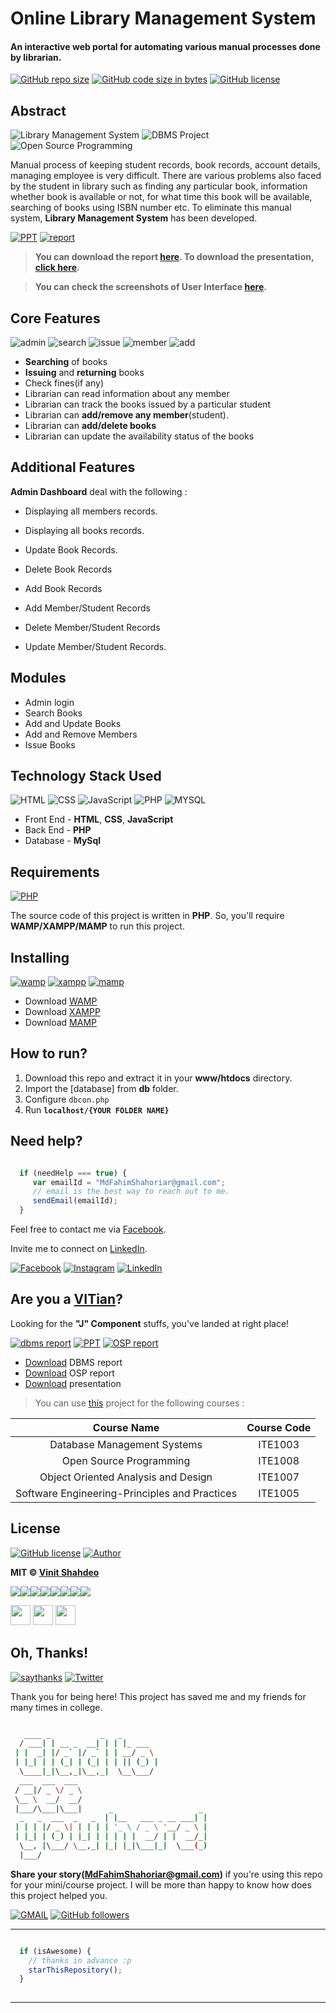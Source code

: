 # Online Library Management System
#### An interactive web portal for automating various manual processes done by librarian.

[![GitHub repo size](https://img.shields.io/github/repo-size/MdFahimShahoriar/Library-Management-System.svg?logo=github&style=social)](https://MdFahimShahoriar.github.io/Library-Management-System/) [![GitHub code size in bytes](https://img.shields.io/github/languages/code-size/MdFahimShahoriar/Library-Management-System.svg?logo=git&style=social)](https://MdFahimShahoriar.github.io/Library-Management-System/) [![GitHub license](https://img.shields.io/github/license/MdFahimShahoriar/Library-Management-System.svg?style=social&logo=github)](https://github.com/MdFahimShahoriar/Library-Management-System/blob/master/LICENSE)

## Abstract

![Library Management System](https://img.shields.io/badge/library--management-system-orange.svg?style=flat-square) 
![DBMS Project](https://img.shields.io/badge/DBMS-project-yellowgreen.svg?style=flat-square)
![Open Source Programming](https://img.shields.io/badge/open--source-programming-ff69b4.svg?style=flat-square)

Manual process of keeping student records, book records, account details, managing employee is very difficult. There are various problems also faced by the student in library such as finding any particular book, information whether book is available or not, for what time this book will be available, searching of books using ISBN number etc. To eliminate this manual system, **Library Management System** has been developed.

[![PPT](https://img.shields.io/static/v1.svg?label=Project&message=PPT&logo=microsoft-powerpoint&style=social)](https://github.com/MdFahimShahoriar/Library-Management-System/raw/master/PPTs/ONLINE%20LIBRARY%20MANAGEMENT%20SYSTEM.pptx) [![report](https://img.shields.io/static/v1.svg?label=Project&message=Report&logo=microsoft-word&style=social)](https://github.com/MdFahimShahoriar/Library-Management-System/raw/master/PROJECT%20REPORT/LIBRARY%20Management%20System%20Report.pdf)

> **You can download the report [here](https://github.com/MdFahimShahoriar/Library-Management-System/raw/master/PROJECT%20REPORT/LIBRARY%20Management%20System%20Report.pdf). To download the presentation, [click here](https://github.com/MdFahimShahoriar/Library-Management-System/raw/master/PPTs/ONLINE%20LIBRARY%20MANAGEMENT%20SYSTEM.pptx).**

> **You can check the screenshots of User Interface [here](https://github.com/MdFahimShahoriar/Library-Management-System/tree/master/screenshots).**

## Core Features

![admin](https://img.shields.io/badge/admin-login-teal.svg?style=flat-square) 
![search](https://img.shields.io/badge/seacrh-books-yellowgreen.svg?style=flat-square)
![issue](https://img.shields.io/badge/issue-books-ff69b4.svg?style=flat-square)
![member](https://img.shields.io/badge/add-member-dodgerblue.svg?style=flat-square) 
![add](https://img.shields.io/badge/add-books-orange.svg?style=flat-square) 

- **Searching** of books
- **Issuing** and **returning** books
- Check fines(if any)
- Librarian can read information about any member
- Librarian can track the books issued by a particular student
- Librarian can **add/remove any member**(student).
- Librarian can **add/delete books**
- Librarian can update the availability status of the books

## Additional Features

**Admin Dashboard** deal with the following : 

- Displaying all members records.

- Displaying all books records.

- Update Book Records.

- Delete Book Records

- Add Book Records

- Add Member/Student Records

- Delete Member/Student Records

- Update Member/Student Records.

## Modules

- Admin login
- Search Books
- Add and Update Books
- Add and Remove Members
- Issue Books

## Technology Stack Used

![HTML](https://img.shields.io/badge/frontend-html-orange.svg?logo=html5&style=flat-square) 
![CSS](https://img.shields.io/badge/frontend-css-yellowgreen.svg?logo=css3&style=flat-square)
![JavaScript](https://img.shields.io/badge/frontend-js-ff69b4.svg?logo=javascript&style=flat-square)
![PHP](https://img.shields.io/badge/backend-php-blue.svg?logo=php&style=flat-square) 
![MYSQL](https://img.shields.io/badge/database-mysql-lightgray.svg?logo=mysql&logoColor=white&style=flat-square) 

- Front End - **HTML**, **CSS**, **JavaScript**
- Back End - **PHP**
- Database - **MySql**

## Requirements

[![PHP](https://img.shields.io/static/v1.svg?label=Source%20Code&message=php&logo=php&style=social)](https://MdFahimShahoriar.github.io/Library-Management-System/)

The source code of this project is written in **PHP**. So, you'll require **WAMP/XAMPP/MAMP** to run this project.

## Installing 

[![wamp](https://img.shields.io/badge/wamp-server-red.svg?style=flat-square)](http://www.wampserver.com/en/) [![xampp](https://img.shields.io/badge/xampp-server-blue.svg?style=flat-square)](https://www.apachefriends.org/download.html) [![mamp](https://img.shields.io/badge/mamp-server-lightgrey.svg?style=flat-square)](https://www.mamp.info/en/)

- Download [WAMP](http://www.wampserver.com/en/)
- Download [XAMPP](https://www.apachefriends.org/download.html)
- Download [MAMP](https://www.mamp.info/en/)

## How to run?

1. Download this repo and extract it in your **www/htdocs** directory. 
2. Import the [database] from **db** folder. 
3. Configure `dbcon.php` 
4. Run **`localhost/{YOUR FOLDER NAME}`**

## Need help?

```javascript

  if (needHelp === true) {
     var emailId = "MdFahimShahoriar@gmail.com";
     // email is the best way to reach out to me.
     sendEmail(emailId);
  }

```

Feel free to contact me via [Facebook](https://www.facebook.com/vinit.shahdeo).

Invite me to connect on [LinkedIn](https://www.linkedin.com/in/MdFahimShahoriar/).

[![Facebook](https://img.shields.io/static/v1.svg?label=follow&message=@vinit.shahdeo&color=9cf&logo=facebook&style=flat&logoColor=white&colorA=informational)](https://www.facebook.com/vinit.shahdeo)  [![Instagram](https://img.shields.io/static/v1.svg?label=follow&message=@MdFahimShahoriar&color=grey&logo=instagram&style=flat&logoColor=white&colorA=critical)](https://www.instagram.com/MdFahimShahoriar/) [![LinkedIn](https://img.shields.io/static/v1.svg?label=connect&message=@MdFahimShahoriar&color=success&logo=linkedin&style=flat&logoColor=white&colorA=blue)](https://www.linkedin.com/in/MdFahimShahoriar/)

## Are you a [VITian](http://www.vit.ac.in/)?

Looking for the **"J" Component** stuffs, you've landed at right place!

[![dbms report](https://img.shields.io/static/v1.svg?label=DBMS&message=Report&logo=microsoft-word&style=social)](https://github.com/MdFahimShahoriar/Library-Management-System/raw/master/PROJECT%20REPORT/LMS-DBMS%20Report-Vinit%20Shahdeo.pdf) [![PPT](https://img.shields.io/static/v1.svg?label=Project&message=PPT&logo=microsoft-powerpoint&style=social)](https://github.com/MdFahimShahoriar/Library-Management-System/raw/master/PPTs/ONLINE%20LIBRARY%20MANAGEMENT%20SYSTEM.pptx) [![OSP report](https://img.shields.io/static/v1.svg?label=OSP&message=Report&logo=microsoft-word&style=social)](https://github.com/MdFahimShahoriar/Library-Management-System/raw/master/PROJECT%20REPORT/LIBRARY%20Management%20System%20Report.pdf)

- [Download](https://github.com/MdFahimShahoriar/Library-Management-System/raw/master/PROJECT%20REPORT/LMS-DBMS%20Report-Vinit%20Shahdeo.pdf) DBMS report
- [Download](https://github.com/MdFahimShahoriar/Library-Management-System/raw/master/PROJECT%20REPORT/LIBRARY%20Management%20System%20Report.pdf) OSP report
- [Download](https://github.com/MdFahimShahoriar/Library-Management-System/raw/master/PPTs/ONLINE%20LIBRARY%20MANAGEMENT%20SYSTEM.pdf) presentation

> You can use [this](https://github.com/MdFahimShahoriar/Library-Management-System) project for the following courses : 

| Course Name  | Course Code  |
|:-:|:-:|
| Database Management Systems | ITE1003 |
| Open Source Programming | ITE1008 |
| Object Oriented Analysis and Design  | ITE1007 |
| Software Engineering-Principles and Practices	| ITE1005 |

## License

[![GitHub license](https://img.shields.io/github/license/MdFahimShahoriar/Library-Management-System.svg?style=social&logo=github)](https://github.com/MdFahimShahoriar/Library-Management-System/blob/master/LICENSE) [![Author](https://img.shields.io/static/v1.svg?label=Author&message=@MdFahimShahoriar&logo=github&style=social)](https://github.com/MdFahimShahoriar)

**MIT &copy; [Vinit Shahdeo](https://github.com/MdFahimShahoriar/Library-Management-System/blob/master/LICENSE)**

[![](https://sourcerer.io/fame/MdFahimShahoriar/MdFahimShahoriar/Library-Management-System/images/0)](https://sourcerer.io/fame/MdFahimShahoriar/MdFahimShahoriar/Library-Management-System/links/0)[![](https://sourcerer.io/fame/MdFahimShahoriar/MdFahimShahoriar/Library-Management-System/images/1)](https://sourcerer.io/fame/MdFahimShahoriar/MdFahimShahoriar/Library-Management-System/links/1)[![](https://sourcerer.io/fame/MdFahimShahoriar/MdFahimShahoriar/Library-Management-System/images/2)](https://sourcerer.io/fame/MdFahimShahoriar/MdFahimShahoriar/Library-Management-System/links/2)[![](https://sourcerer.io/fame/MdFahimShahoriar/MdFahimShahoriar/Library-Management-System/images/3)](https://sourcerer.io/fame/MdFahimShahoriar/MdFahimShahoriar/Library-Management-System/links/3)[![](https://sourcerer.io/fame/MdFahimShahoriar/MdFahimShahoriar/Library-Management-System/images/4)](https://sourcerer.io/fame/MdFahimShahoriar/MdFahimShahoriar/Library-Management-System/links/4)[![](https://sourcerer.io/fame/MdFahimShahoriar/MdFahimShahoriar/Library-Management-System/images/5)](https://sourcerer.io/fame/MdFahimShahoriar/MdFahimShahoriar/Library-Management-System/links/5)[![](https://sourcerer.io/fame/MdFahimShahoriar/MdFahimShahoriar/Library-Management-System/images/6)](https://sourcerer.io/fame/MdFahimShahoriar/MdFahimShahoriar/Library-Management-System/links/6)[![](https://sourcerer.io/fame/MdFahimShahoriar/MdFahimShahoriar/Library-Management-System/images/7)](https://sourcerer.io/fame/MdFahimShahoriar/MdFahimShahoriar/Library-Management-System/links/7)

<a href="https://twitter.com/Vinit_Shahdeo"><img src="images5/twitter.png" width="32px" height="32px"></a> <a href="https://www.facebook.com/vinit.shahdeo"><img src="images5/facebook.png" width="32px" height="32px"></a> <a href="https://www.linkedin.com/in/MdFahimShahoriar/"><img src="images5/linkedin.png" width="32px" height="32px"></a>

## Oh, Thanks!

[![saythanks](https://img.shields.io/badge/say-thanks-ff69b4.svg)](https://facebook.com/vinit.shahdeo) 
[![Twitter](https://img.shields.io/twitter/url/https/github.com/MdFahimShahoriar/Library-Management-System.svg?style=social)](https://twitter.com/intent/tweet?text=Library%20Management%20System%20by@Vinit_Shahdeo%20:&url=https://github.com/MdFahimShahoriar/Library-Management-System)

Thank you for being here!
This project has saved me and my friends for many times in college.

```bash

   ____ _           _   _                   
  / ___| | __ _  __| | | |_ ___             
 | |  _| |/ _` |/ _` | | __/ _ \            
 | |_| | | (_| | (_| | | || (_) |           
  \____|_|\__,_|\__,_|  \__\___/            
  ___  ___  ___                             
 / __|/ _ \/ _ \                            
 \__ \  __/  __/                            
 |___/\___|\___|      _                   _ 
  _   _  ___  _   _  | |__   ___ _ __ ___| |
 | | | |/ _ \| | | | | '_ \ / _ \ '__/ _ \ |
 | |_| | (_) | |_| | | | | |  __/ | |  __/_|
  \__, |\___/ \__,_| |_| |_|\___|_|  \___(_)
  |___/                                     


```

**Share your story([MdFahimShahoriar@gmail.com](https://mail.google.com/mail/))** if you're using this repo for your mini/course project. I will be more than happy to know how does this project helped you.

[![GMAIL](https://img.shields.io/static/v1.svg?label=send&message=MdFahimShahoriar@gmail.com&color=red&logo=gmail&style=social)](https://www.github.com/MdFahimShahoriar) [![GitHub followers](https://img.shields.io/github/followers/MdFahimShahoriar.svg?label=Follow&style=social)](https://github.com/MdFahimShahoriar/)

------

```javascript

  if (isAwesome) {
    // thanks in advance :p
    starThisRepository();
  }
  
```

-------

